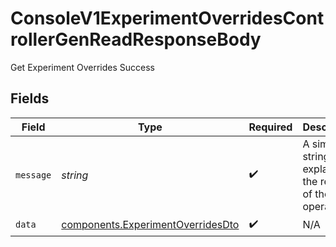 # ConsoleV1ExperimentOverridesControllerGenReadResponseBody

Get Experiment Overrides Success


## Fields

| Field                                                                                  | Type                                                                                   | Required                                                                               | Description                                                                            |
| -------------------------------------------------------------------------------------- | -------------------------------------------------------------------------------------- | -------------------------------------------------------------------------------------- | -------------------------------------------------------------------------------------- |
| `message`                                                                              | *string*                                                                               | :heavy_check_mark:                                                                     | A simple string explaining the result of the operation.                                |
| `data`                                                                                 | [components.ExperimentOverridesDto](../../models/components/experimentoverridesdto.md) | :heavy_check_mark:                                                                     | N/A                                                                                    |